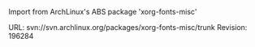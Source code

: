 Import from ArchLinux's ABS package 'xorg-fonts-misc'

URL: svn://svn.archlinux.org/packages/xorg-fonts-misc/trunk
Revision: 196284
